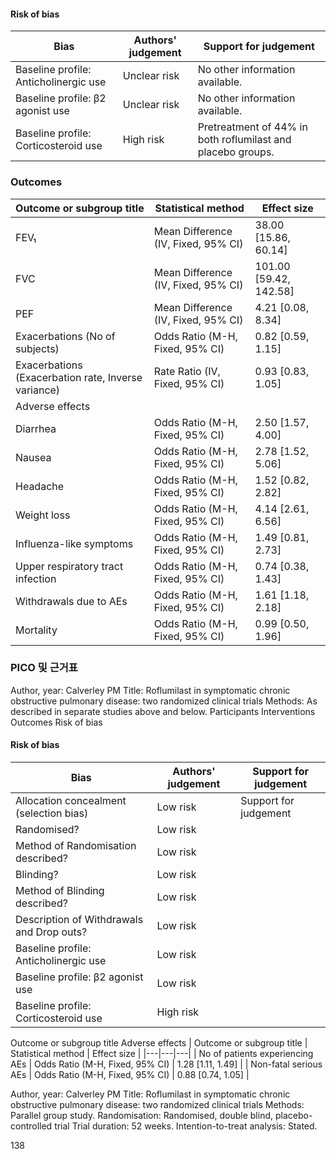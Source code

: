 #### Risk of bias
| Bias | Authors' judgement | Support for judgement |
|---|---|---|
| Baseline profile: Anticholinergic use | Unclear risk | No other information available. |
| Baseline profile: β2 agonist use | Unclear risk | No other information available. |
| Baseline profile: Corticosteroid use | High risk | Pretreatment of 44% in both roflumilast and placebo groups. |

### Outcomes
| Outcome or subgroup title | Statistical method | Effect size |
|---|---|---|
| FEV₁ | Mean Difference (IV, Fixed, 95% CI) | 38.00 [15.86, 60.14] |
| FVC | Mean Difference (IV, Fixed, 95% CI) | 101.00 [59.42, 142.58] |
| PEF | Mean Difference (IV, Fixed, 95% CI) | 4.21 [0.08, 8.34] |
| Exacerbations (No of subjects) | Odds Ratio (M-H, Fixed, 95% CI) | 0.82 [0.59, 1.15] |
| Exacerbations (Exacerbation rate, Inverse variance) | Rate Ratio (IV, Fixed, 95% CI) | 0.93 [0.83, 1.05] |
| Adverse effects | | |
| Diarrhea | Odds Ratio (M-H, Fixed, 95% CI) | 2.50 [1.57, 4.00] |
| Nausea | Odds Ratio (M-H, Fixed, 95% CI) | 2.78 [1.52, 5.06] |
| Headache | Odds Ratio (M-H, Fixed, 95% CI) | 1.52 [0.82, 2.82] |
| Weight loss | Odds Ratio (M-H, Fixed, 95% CI) | 4.14 [2.61, 6.56] |
| Influenza-like symptoms | Odds Ratio (M-H, Fixed, 95% CI) | 1.49 [0.81, 2.73] |
| Upper respiratory tract infection | Odds Ratio (M-H, Fixed, 95% CI) | 0.74 [0.38, 1.43] |
| Withdrawals due to AEs | Odds Ratio (M-H, Fixed, 95% CI) | 1.61 [1.18, 2.18] |
| Mortality | Odds Ratio (M-H, Fixed, 95% CI) | 0.99 [0.50, 1.96] |

### PICO 및 근거표

Author, year: Calverley PM
Title: Roflumilast in symptomatic chronic obstructive pulmonary disease: two randomized clinical trials
Methods: As described in separate studies above and below.
Participants
Interventions
Outcomes
Risk of bias

#### Risk of bias
| Bias | Authors' judgement | Support for judgement |
|---|---|---|
| Allocation concealment (selection bias) | Low risk | Support for judgement |
| Randomised? | Low risk | |
| Method of Randomisation described? | Low risk | |
| Blinding? | Low risk | |
| Method of Blinding described? | Low risk | |
| Description of Withdrawals and Drop outs? | Low risk | |
| Baseline profile: Anticholinergic use | Low risk | |
| Baseline profile: β2 agonist use | Low risk | |
| Baseline profile: Corticosteroid use | High risk | |

Outcome or subgroup title
Adverse effects
| Outcome or subgroup title | Statistical method | Effect size |
|---|---|---|
| No of patients experiencing AEs | Odds Ratio (M-H, Fixed, 95% CI) | 1.28 [1.11, 1.49] |
| Non-fatal serious AEs | Odds Ratio (M-H, Fixed, 95% CI) | 0.88 [0.74, 1.05] |

Author, year: Calverley PM
Title: Roflumilast in symptomatic chronic obstructive pulmonary disease: two randomized clinical trials
Methods: Parallel group study.
Randomisation: Randomised, double blind, placebo-controlled trial
Trial duration: 52 weeks.
Intention-to-treat analysis: Stated.

<PAGE>138